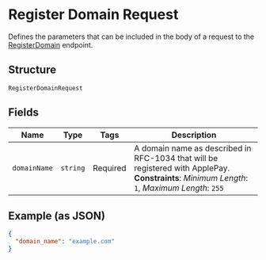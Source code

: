 
# Register Domain Request

Defines the parameters that can be included in the body of
a request to the [RegisterDomain](../api/apple-pay.md#register-domain) endpoint.

## Structure

`RegisterDomainRequest`

## Fields

| Name | Type | Tags | Description |
|  --- | --- | --- | --- |
| `domainName` | `string` | Required | A domain name as described in RFC-1034 that will be registered with ApplePay.<br/>**Constraints**: *Minimum Length*: `1`, *Maximum Length*: `255` |

## Example (as JSON)

```json
{
  "domain_name": "example.com"
}
```

